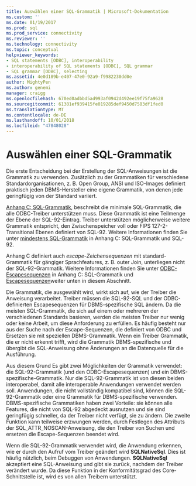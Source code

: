 ```yaml
---
title: Auswählen einer SQL-Grammatik | Microsoft-Dokumentation
ms.custom: ''
ms.date: 01/19/2017
ms.prod: sql
ms.prod_service: connectivity
ms.reviewer: ''
ms.technology: connectivity
ms.topic: conceptual
helpviewer_keywords:
- SQL statements [ODBC], interoperability
- interoperability of SQL statements [ODBC], SQL grammar
- SQL grammar [ODBC], selecting
ms.assetid: 4e0d189b-e407-47e0-92a9-f9982230dd0e
author: MightyPen
ms.author: genemi
manager: craigg
ms.openlocfilehash: 670ed0adbbd5ad993af0942d492ee19f75fa9628
ms.sourcegitcommit: 61381ef939415fe019285def9450d7583df1fed0
ms.translationtype: MT
ms.contentlocale: de-DE
ms.lasthandoff: 10/01/2018
ms.locfileid: "47848028"
---
```

# <a name="choosing-an-sql-grammar"></a>Auswählen einer SQL-Grammatik
Die erste Entscheidung bei der Erstellung der SQL-Anweisungen ist die Grammatik zu verwenden. Zusätzlich zu der Grammatiken für verschiedene Standardorganisationen, z. B. Open Group, ANSI und ISO-Images definiert praktisch jeden DBMS-Hersteller eine eigene Grammatik, von denen jede geringfügig von der Standard variiert.  
  
 [Anhang C: SQL-Grammatik](../../../odbc/reference/appendixes/appendix-c-sql-grammar.md), beschreibt die minimale SQL-Grammatik, die alle ODBC-Treiber unterstützen muss. Diese Grammatik ist eine Teilmenge der Ebene der SQL-92-Eintrag. Treiber unterstützen möglicherweise weitere Grammatik entspricht, den Zwischenspeicher voll oder FIPS 127-2-Transitional Ebenen definiert von SQL-92. Weitere Informationen finden Sie unter [mindestens SQL-Grammatik](../../../odbc/reference/appendixes/sql-minimum-grammar.md) in Anhang C: SQL-Grammatik und SQL-92.  
  
 Anhang C definiert auch *escape-Zeichensequenzen* mit standard-Grammatik für gängiger Sprachfeatures, z. B. outer Join, unterliegen nicht der SQL-92-Grammatik. Weitere Informationen finden Sie unter [ODBC-Escapesequenzen](../../../odbc/reference/appendixes/odbc-escape-sequences.md) in Anhang C: SQL-Grammatik und [Escapesequenzen](../../../odbc/reference/develop-app/escape-sequences.md)weiter unten in diesem Abschnitt.  
  
 Die Grammatik, die ausgewählt wird, wirkt sich auf, wie der Treiber die Anweisung verarbeitet. Treiber müssen die SQL-92-SQL und der ODBC-definierten Escapesequenzen für DBMS-spezifische SQL ändern. Da die meisten SQL-Grammatik, die sich auf einem oder mehreren der verschiedenen Standards basieren, werden die meisten Treiber nur wenig oder keine Arbeit, um diese Anforderung zu erfüllen. Es häufig besteht nur aus der Suche nach der Escape-Sequenzen, die definiert von ODBC und Ersetzen sie mit speziellen DBMS-Grammatik. Wenn ein Treiber Grammatik, die er nicht erkennt trifft, wird die Grammatik DBMS-spezifische und übergibt die SQL-Anweisung ohne Änderungen an die Datenquelle für die Ausführung.  
  
 Aus diesem Grund Es gibt zwei Möglichkeiten der Grammatik verwendet: die SQL-92-Grammatik (und den ODBC-Escapesequenzen) und ein DBMS-spezifische-Grammatik. Nur die SQL-92-Grammatik ist von diesen beiden interoperabel, damit alle interoperable Anwendungen verwendet werden soll. Anwendungen, die nicht vollständig kompatibel sind, können die SQL-92-Grammatik oder eine Grammatik für DBMS-spezifische verwenden. DBMS-spezifische Grammatiken haben zwei Vorteile: sie können alle Features, die nicht von SQL-92 abgedeckt ausnutzen und sie sind geringfügig schneller, da der Treiber nicht verfügt, sie zu ändern. Die zweite Funktion kann teilweise erzwungen werden, durch Festlegen des Attributs der SQL_ATTR_NOSCAN-Anweisung, die den Treiber von Suchen und ersetzen die Escape-Sequenzen beendet wird.  
  
 Wenn die SQL-92-Grammatik verwendet wird, die Anwendung erkennen, wie er durch den Aufruf vom Treiber geändert wird **SQLNativeSql**. Dies ist häufig nützlich, beim Debuggen von Anwendungen. **SQLNativeSql** akzeptiert eine SQL-Anweisung und gibt sie zurück, nachdem der Treiber verändert wurde. Da diese Funktion in der Konformitätsgrad des Core-Schnittstelle ist, wird es von allen Treibern unterstützt.
